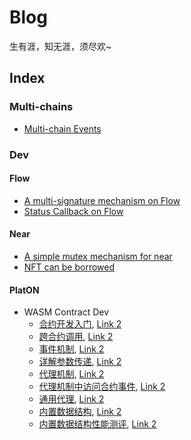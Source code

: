 # Blog
生有涯，知无涯，须尽欢~ 

## Index
### Multi-chains
* [Multi-chain Events](https://github.com/xiyu1984/Blog/blob/main/docs/Multi-Chain%20Events.md)

### Dev
#### Flow
* [A multi-signature mechanism on Flow](https://github.com/xiyu1984/CadenceCook/tree/main/project/multi-signature)
* [Status Callback on Flow](https://github.com/xiyu1984/CadenceCook/tree/main/project/submit-with-auth)

#### Near
* [A simple mutex mechanism for near](https://github.com/xiyu1984/mutex_near)
* [NFT can be borrowed](https://github.com/xiyu1984/NFT666)

#### PlatON
* WASM Contract Dev
    * [合约开发入门](https://devdocs.platon.network/docs/zh-CN/WASM_Contract_1), 
    [Link 2](https://github.com/xiyu1984/docs/blob/master/website/i18n/zh-CN/docusaurus-plugin-content-docs/current/PlatON%20WASM%E4%B8%80-%E5%90%88%E7%BA%A6%E5%BC%80%E5%8F%91%E5%85%A5%E9%97%A8.md)
    * [跨合约调用](https://devdocs.platon.network/docs/zh-CN/WASM_Contract_2), 
    [Link 2](https://github.com/xiyu1984/docs/blob/master/website/i18n/zh-CN/docusaurus-plugin-content-docs/current/PlatON%20WASM%E4%BA%8C-%E8%B7%A8%E5%90%88%E7%BA%A6%E8%B0%83%E7%94%A8.md)
    * [事件机制](https://devdocs.platon.network/docs/zh-CN/WASM_Contract_3), 
    [Link 2](https://github.com/xiyu1984/docs/blob/master/website/i18n/zh-CN/docusaurus-plugin-content-docs/current/PlatON%20WASM%E4%B8%89-%E4%BA%8B%E4%BB%B6%E6%9C%BA%E5%88%B6.md)
    * [详解参数传递](https://devdocs.platon.network/docs/zh-CN/WASM_Contract_4), 
    [Link 2](https://github.com/xiyu1984/docs/blob/master/website/i18n/zh-CN/docusaurus-plugin-content-docs/current/PlatON%20WASM%E5%9B%9B-%E8%AF%A6%E8%A7%A3%E5%8F%82%E6%95%B0%E4%BC%A0%E9%80%92.md)
    * [代理机制](https://devdocs.platon.network/docs/zh-CN/WASM_Contract_5), 
    [Link 2](https://github.com/xiyu1984/docs/blob/master/website/i18n/zh-CN/docusaurus-plugin-content-docs/current/PlatON%20WASM%E4%BA%94-%E4%BB%A3%E7%90%86%E6%9C%BA%E5%88%B6.md)
    * [代理机制中访问合约事件](https://devdocs.platon.network/docs/zh-CN/WASM_Contract_6), 
    [Link 2](https://github.com/xiyu1984/docs/blob/master/website/i18n/zh-CN/docusaurus-plugin-content-docs/current/PlatON%20WASM%E5%85%AD-%E4%BB%A3%E7%90%86%E4%BA%8B%E4%BB%B6%E8%B0%83%E7%94%A8.md)
    * [通用代理](https://devdocs.platon.network/docs/zh-CN/WASM_Contract_7), 
    [Link 2](https://github.com/xiyu1984/docs/blob/master/website/i18n/zh-CN/docusaurus-plugin-content-docs/current/PlatON%20WASM%E4%B8%83-%E9%80%9A%E7%94%A8%E4%BB%A3%E7%90%86.md)
    * [内置数据结构](https://devdocs.platon.network/docs/zh-CN/WASM_Contract_8), 
    [Link 2](https://github.com/xiyu1984/docs/blob/master/website/i18n/zh-CN/docusaurus-plugin-content-docs/current/PlatON%20WASM%E5%85%AB-%E5%86%85%E7%BD%AE%E6%95%B0%E6%8D%AE%E7%BB%93%E6%9E%84.md)
    * [内置数据结构性能测评](https://devdocs.platon.network/docs/zh-CN/WASM_Contract_9), 
    [Link 2](https://github.com/xiyu1984/docs/blob/master/website/i18n/zh-CN/docusaurus-plugin-content-docs/current/Build-in%20Type%20Performance%20Test.md)